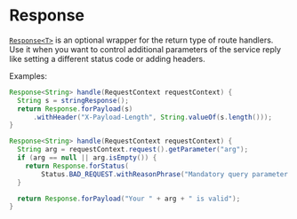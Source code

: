 # Response

[`Response<T>`](/apollo-api/src/main/java/com/spotify/apollo/Response.java) is an optional wrapper
for the return type of route handlers. Use it when you want to control additional parameters of the
service reply like setting a different status code or adding headers.

Examples:

```java
Response<String> handle(RequestContext requestContext) {
  String s = stringResponse();
  return Response.forPayload(s)
      .withHeader("X-Payload-Length", String.valueOf(s.length()));
}
```

```java
Response<String> handle(RequestContext requestContext) {
  String arg = requestContext.request().getParameter("arg");
  if (arg == null || arg.isEmpty()) {
    return Response.forStatus(
        Status.BAD_REQUEST.withReasonPhrase("Mandatory query parameter 'arg' is missing"));
  }

  return Response.forPayload("Your " + arg + " is valid");
}
```
